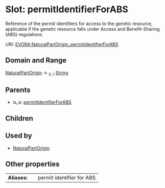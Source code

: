 
# Slot: permitIdentifierForABS

Reference of the permit identifiers for access to the genetic resource, applicable if the genetic resource falls under Access and Benefit-Sharing (ABS) regulations

URI: [EVORA:NaturalPartOrigin_permitIdentifierForABS](https://evora-project.eu/NaturalPartOrigin_permitIdentifierForABS)


## Domain and Range

[NaturalPartOrigin](NaturalPartOrigin.md) &#8594;  <sub>0..1</sub> [String](types/String.md)

## Parents

 *  is_a: [permitIdentifierForABS](permitIdentifierForABS.md)

## Children


## Used by

 * [NaturalPartOrigin](NaturalPartOrigin.md)

## Other properties

|  |  |  |
| --- | --- | --- |
| **Aliases:** | | permit identifier for ABS |